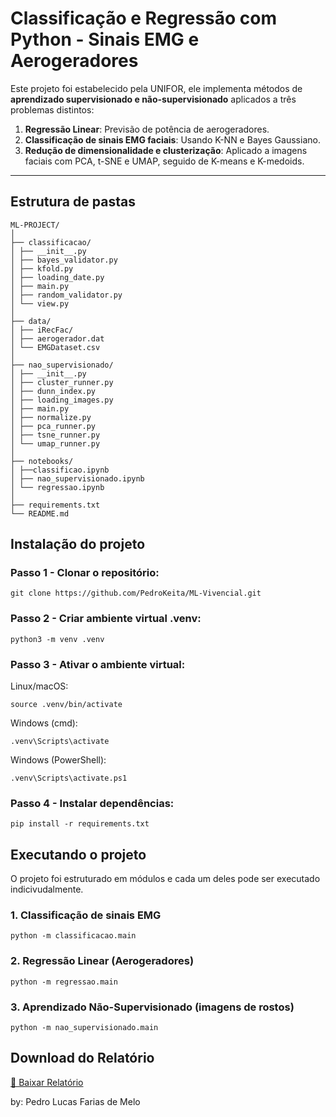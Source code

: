 # Classificação e Regressão com Python - Sinais EMG e Aerogeradores

Este projeto foi estabelecido pela UNIFOR, ele implementa métodos de **aprendizado supervisionado e não-supervisionado** aplicados a três problemas distintos:

1. **Regressão Linear**: Previsão de potência de aerogeradores.
2. **Classificação de sinais EMG faciais**: Usando K-NN e Bayes Gaussiano.
3. **Redução de dimensionalidade e clusterização**: Aplicado a imagens faciais com PCA, t-SNE e UMAP, seguido de K-means e K-medoids.

---

## Estrutura de pastas
```
ML-PROJECT/
│
├── classificacao/
│ ├── __init__.py
│ ├── bayes_validator.py
│ ├── kfold.py
│ ├── loading_date.py
│ ├── main.py
│ ├── random_validator.py
│ └── view.py
│
├── data/
│ ├── iRecFac/
│ ├── aerogerador.dat
│ └── EMGDataset.csv
│
├── nao_supervisionado/
│ ├── __init__.py
│ ├── cluster_runner.py
│ ├── dunn_index.py
│ ├── loading_images.py
│ ├── main.py
│ ├── normalize.py
│ ├── pca_runner.py
│ ├── tsne_runner.py
│ └── umap_runner.py
│
├── notebooks/
│ ├──classificao.ipynb
│ ├── nao_supervisionado.ipynb
│ └── regressao.ipynb
│
├── requirements.txt
└── README.md
```

## Instalação do projeto

### Passo 1 - Clonar o repositório:
```
git clone https://github.com/PedroKeita/ML-Vivencial.git
``` 

### Passo 2 - Criar ambiente virtual .venv:
```
python3 -m venv .venv
```

### Passo 3 - Ativar o ambiente virtual:
Linux/macOS:
```
source .venv/bin/activate
```

Windows (cmd):
```
.venv\Scripts\activate
```

Windows (PowerShell):
```
.venv\Scripts\activate.ps1
```

### Passo 4 - Instalar dependências:
```
pip install -r requirements.txt
```

## Executando o projeto
O projeto foi estruturado em módulos e cada um deles pode ser executado indicivudalmente.

### 1. Classificação de sinais EMG
```
python -m classificacao.main
```

### 2. Regressão Linear (Aerogeradores)
```
python -m regressao.main
```

### 3. Aprendizado Não-Supervisionado (imagens de rostos)
```
python -m nao_supervisionado.main
```

## Download do Relatório
[📄 Baixar Relatório](relatorio.pdf)


by: Pedro Lucas Farias de Melo

